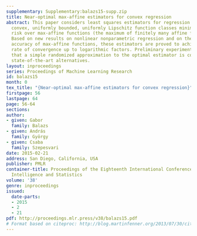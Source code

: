 ```yaml
---
supplementary: Supplementary:balazs15-supp.zip
title: Near-optimal max-affine estimators for convex regression
abstract: This paper considers least squares estimators for regression problems over
  convex, uniformly bounded, uniformly Lipschitz function classes minimizing the empirical
  risk over max-affine functions (the maximum of finitely many affine functions).
  Based on new results on nonlinear nonparametric regression and on the approximation
  accuracy of max-affine functions, these estimators are proved to achieve the optimal
  rate of convergence up to logarithmic factors. Preliminary experiments indicate
  that a simple randomized approximation to the optimal estimator is competitive with
  state-of-the-art alternatives.
layout: inproceedings
series: Proceedings of Machine Learning Research
id: balazs15
month: 0
tex_title: "{Near-optimal max-affine estimators for convex regression}"
firstpage: 56
lastpage: 64
page: 56-64
sections: 
author:
- given: Gabor
  family: Balazs
- given: András
  family: György
- given: Csaba
  family: Szepesvari
date: 2015-02-21
address: San Diego, California, USA
publisher: PMLR
container-title: Proceedings of the Eighteenth International Conference on Artificial
  Intelligence and Statistics
volume: '38'
genre: inproceedings
issued:
  date-parts:
  - 2015
  - 2
  - 21
pdf: http://proceedings.mlr.press/v38/balazs15.pdf
# Format based on citeproc: http://blog.martinfenner.org/2013/07/30/citeproc-yaml-for-bibliographies/
---
```

